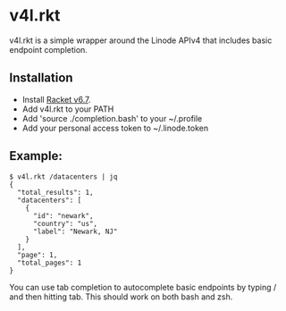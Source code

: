 # v4l.rkt

v4l.rkt is a simple wrapper around the Linode APIv4 that includes basic
endpoint completion.

## Installation

* Install [Racket v6.7](https://download.racket-lang.org/).
* Add v4l.rkt to your PATH
* Add 'source ./completion.bash' to your ~/.profile
* Add your personal access token to ~/.linode.token

## Example:

```
$ v4l.rkt /datacenters | jq
{
  "total_results": 1,
  "datacenters": [
    {
      "id": "newark",
      "country": "us",
      "label": "Newark, NJ"
    }
  ],
  "page": 1,
  "total_pages": 1
}
```

You can use tab completion to autocomplete basic endpoints by typing / and then
hitting tab. This should work on both bash and zsh.